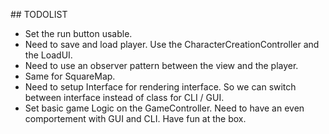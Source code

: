 ## TODOLIST

- Set the run button usable.
- Need to  save and load player. Use the CharacterCreationController and the LoadUI.
- Need to use an observer pattern between the view and the player.
- Same for SquareMap.
- Need to setup Interface for rendering interface. So we can switch between interface instead of class for CLI / GUI.
- Set basic game Logic on the GameController. Need to have an even comportement with GUI and CLI. Have fun at the box.